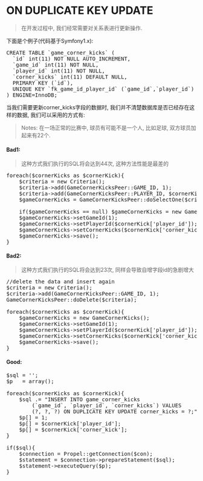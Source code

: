 ON DUPLICATE KEY UPDATE  
==========

> 在开发过程中, 我们经常需要对关系表进行更新操作.

下面是个例子(代码基于Symfony1.x):  
<pre>
CREATE TABLE `game_corner_kicks` (
  `id` int(11) NOT NULL AUTO_INCREMENT,
  `game_id` int(11) NOT NULL,
  `player_id` int(11) NOT NULL,
  `corner_kicks` int(11) DEFAULT NULL,
  PRIMARY KEY (`id`),
  UNIQUE KEY `fk_game_id_player_id` (`game_id`,`player_id`)
) ENGINE=InnoDB;
</pre>

当我们需要更新corner_kicks字段的数据时, 我们并不清楚数据库是否已经存在这样的数据, 我们可以采用的方式有:  
> Notes: 在一场正常的比赛中, 球员有可能不是一个人, 比如足球, 双方球员加起来有22个.  

#### Bad1:  
> 这种方式我们执行的SQL将会达到44次, 这种方法性能是最差的  

<pre>
foreach($cornerKicks as $cornerKick){
    $criteria = new Criteria();
    $criteria->add(GameCornerKicksPeer::GAME_ID, 1);
    $criteria->add(GameCornerKicksPeer::PLAYER_ID, $cornerKick['player_id']);
    $gameCornerKicks = GameCornerKicksPeer::doSelectOne($criteria);
    
    if($gameCornerKicks == null) $gameCornerKicks = new GameCornerKicks();
    $gameCornerKicks->setGameId(1);
    $gameCornerKicks->setPlayerId($cornerKick['player_id']);
    $gameCornerKicks->setCornerKicks($cornerKick['corner_kick']);
    $gameCornerKicks->save();
}
</pre>

#### Bad2:
> 这种方式我们执行的SQL将会达到23次, 同样会导致自增字段id的急剧增大  

<pre>
//delete the data and insert again
$criteria = new Criteria();
$criteria->add(GameCornerKicksPeer::GAME_ID, 1);
GameCornerKicksPeer::doDelete($criteria);

foreach($cornerKicks as $cornerKick){
    $gameCornerKicks = new GameCornerKicks();
    $gameCornerKicks->setGameId(1);
    $gameCornerKicks->setPlayerId($cornerKick['player_id']);
    $gameCornerKicks->setCornerKicks($cornerKick['corner_kick']);
    $gameCornerKicks->save();
}
</pre>

#### Good:

<pre>
$sql = '';
$p   = array();

foreach($cornerKicks as $cornerKick){
    $sql .= "INSERT INTO game_corner_kicks
        (`game_id`, `player_id`, `corner_kicks`) VALUES
        (?, ?, ?) ON DUPLICATE KEY UPDATE corner_kicks = ?;";
    $p[] = 1; 
    $p[] = $cornerKick['player_id'];
    $p[] = $cornerKick['corner_kick'];
}

if($sql){
    $connection = Propel::getConnection($con);
    $statement = $connection->prepareStatement($sql);
    $statement->executeQuery($p);
}
</pre>